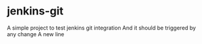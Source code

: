 # jenkins-git

A simple project to test jenkins git integration
And it should be triggered by any change
A new line
